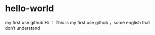 # hello-world
my first use github
Hi ：
  This is my first use github ，some english that don‘t understand
